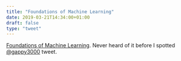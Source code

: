 ```yaml
---
title: "Foundations of Machine Learning"
date: 2019-03-21T14:34:00+01:00
draft: false
type: "tweet"
---
```


[Foundations of Machine Learning](https://cs.nyu.edu/~mohri/mlbook/). Never heard of it before I spotted [@gappy3000](https://twitter.com/gappy3000/status/1108350497000435714) tweet.
